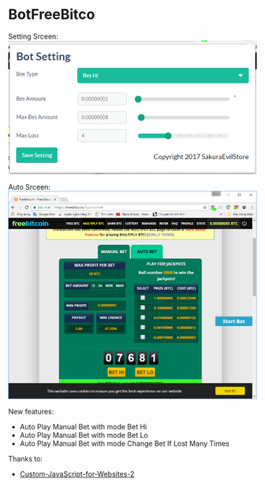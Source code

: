 BotFreeBitco
========
Setting Srceen:
![alt text](https://raw.githubusercontent.com/SakuraEvilStore/BotFreeBitco/master/img/srceen.PNG)

Auto Srceen:
![alt text](https://raw.githubusercontent.com/SakuraEvilStore/BotFreeBitco/master/img/auto_srceen.PNG)

New features:
- Auto Play Manual Bet with mode Bet Hi
- Auto Play Manual Bet with mode Bet Lo
- Auto Play Manual Bet with mode Change Bet If Lost Many Times

Thanks to:
- [Custom-JavaScript-for-Websites-2](https://github.com/xcv58/Custom-JavaScript-for-Websites-2)